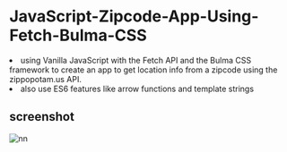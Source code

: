 # JavaScript-Zipcode-App-Using-Fetch-Bulma-CSS

<li>using Vanilla JavaScript with the Fetch API and the Bulma CSS framework to create an app to get location info from a zipcode using the zippopotam.us API.</li>
<li> also use ES6 features like arrow functions and template strings </li>


## screenshot

![nn](https://user-images.githubusercontent.com/12325386/31883245-cea42730-b81b-11e7-961c-655b7b57c321.JPG)
